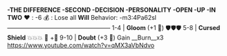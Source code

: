 __**-THE DIFFERENCE -SECOND -DECISION -PERSONALITY -OPEN -UP -IN TWO**__
:heart: : -6
:moneybag: : Lose all __Will__
Behavior: -m3:4Pa62sl
—————————————————
1-4   | **Gloom** (+1 :game_die:) :shield::shield::shield:
5-8   | **Cursed Shield** :boom::boom::boom: :twisted_rightwards_arrows: +:game_die:
9-10 | **Doubt** (+3 :game_die:) Gain __Burn__x3
https://www.youtube.com/watch?v=qMX3aVbNdvo